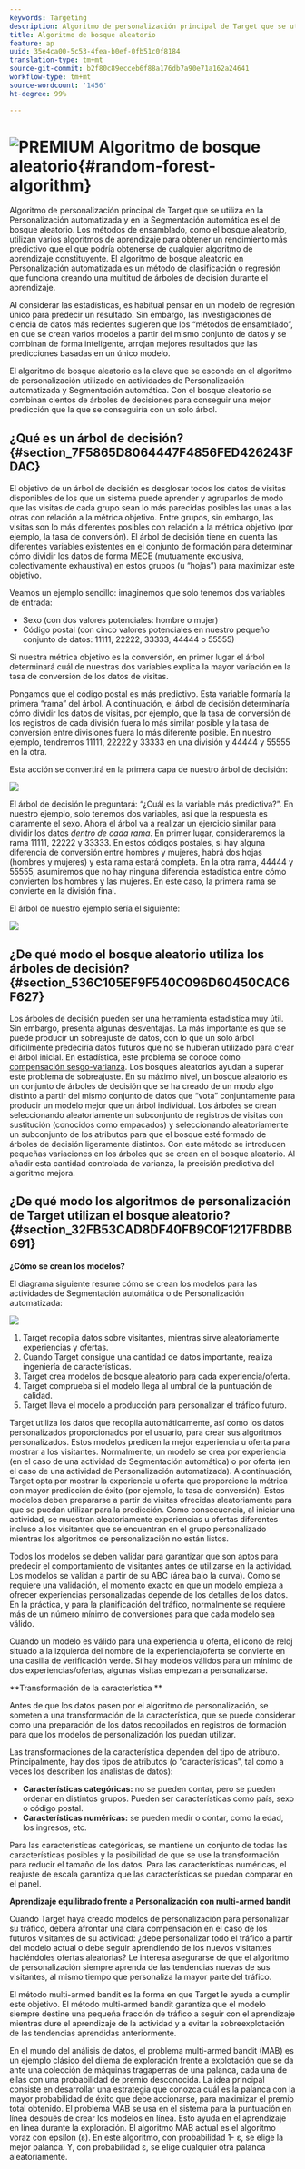 ```yaml
---
keywords: Targeting
description: Algoritmo de personalización principal de Target que se utiliza en la Personalización automatizada y en la Segmentación automática es el de bosque aleatorio. Los métodos de ensamblado, como el bosque aleatorio, utilizan varios algoritmos de aprendizaje para obtener un rendimiento más predictivo que el que podría obtenerse de cualquier algoritmo de aprendizaje constituyente. El algoritmo de bosque aleatorio en Personalización automatizada es un método de clasificación o regresión que funciona creando una multitud de árboles de decisión durante el aprendizaje.
title: Algoritmo de bosque aleatorio
feature: ap
uuid: 35e4ca00-5c53-4fea-b0ef-0fb51c0f8184
translation-type: tm+mt
source-git-commit: b2f80c89ecceb6f88a176db7a90e71a162a24641
workflow-type: tm+mt
source-wordcount: '1456'
ht-degree: 99%

---
```



# ![PREMIUM](/help/assets/premium.png) Algoritmo de bosque aleatorio{#random-forest-algorithm}

Algoritmo de personalización principal de Target que se utiliza en la Personalización automatizada y en la Segmentación automática es el de bosque aleatorio. Los métodos de ensamblado, como el bosque aleatorio, utilizan varios algoritmos de aprendizaje para obtener un rendimiento más predictivo que el que podría obtenerse de cualquier algoritmo de aprendizaje constituyente. El algoritmo de bosque aleatorio en Personalización automatizada es un método de clasificación o regresión que funciona creando una multitud de árboles de decisión durante el aprendizaje.

Al considerar las estadísticas, es habitual pensar en un modelo de regresión único para predecir un resultado. Sin embargo, las investigaciones de ciencia de datos más recientes sugieren que los “métodos de ensamblado”, en que se crean varios modelos a partir del mismo conjunto de datos y se combinan de forma inteligente, arrojan mejores resultados que las predicciones basadas en un único modelo.

El algoritmo de bosque aleatorio es la clave que se esconde en el algoritmo de personalización utilizado en actividades de Personalización automatizada y Segmentación automática. Con el bosque aleatorio se combinan cientos de árboles de decisiones para conseguir una mejor predicción que la que se conseguiría con un solo árbol.

## ¿Qué es un árbol de decisión?{#section_7F5865D8064447F4856FED426243FDAC}

El objetivo de un árbol de decisión es desglosar todos los datos de visitas disponibles de los que un sistema puede aprender y agruparlos de modo que las visitas de cada grupo sean lo más parecidas posibles las unas a las otras con relación a la métrica objetivo. Entre grupos, sin embargo, las visitas son lo más diferentes posibles con relación a la métrica objetivo (por ejemplo, la tasa de conversión). El árbol de decisión tiene en cuenta las diferentes variables existentes en el conjunto de formación para determinar cómo dividir los datos de forma MECE (mutuamente exclusiva, colectivamente exhaustiva) en estos grupos (u “hojas”) para maximizar este objetivo.

Veamos un ejemplo sencillo: imaginemos que solo tenemos dos variables de entrada:

* Sexo (con dos valores potenciales: hombre o mujer)
* Código postal (con cinco valores potenciales en nuestro pequeño conjunto de datos: 11111, 22222, 33333, 44444 o 55555)

Si nuestra métrica objetivo es la conversión, en primer lugar el árbol determinará cuál de nuestras dos variables explica la mayor variación en la tasa de conversión de los datos de visitas.

Pongamos que el código postal es más predictivo. Esta variable formaría la primera “rama” del árbol. A continuación, el árbol de decisión determinaría cómo dividir los datos de visitas, por ejemplo, que la tasa de conversión de los registros de cada división fuera lo más similar posible y la tasa de conversión entre divisiones fuera lo más diferente posible. En nuestro ejemplo, tendremos 11111, 22222 y 33333 en una división y 44444 y 55555 en la otra.

Esta acción se convertirá en la primera capa de nuestro árbol de decisión:

![](assets/decsion_tree_1.png)

El árbol de decisión le preguntará: “¿Cuál es la variable más predictiva?”. En nuestro ejemplo, solo tenemos dos variables, así que la respuesta es claramente el sexo. Ahora el árbol va a realizar un ejercicio similar para dividir los datos *dentro de cada rama*. En primer lugar, consideraremos la rama 11111, 22222 y 33333. En estos códigos postales, si hay alguna diferencia de conversión entre hombres y mujeres, habrá dos hojas (hombres y mujeres) y esta rama estará completa. En la otra rama, 44444 y 55555, asumiremos que no hay ninguna diferencia estadística entre cómo convierten los hombres y las mujeres. En este caso, la primera rama se convierte en la división final.

El árbol de nuestro ejemplo sería el siguiente:

![](assets/decsion_tree_2.png)

## ¿De qué modo el bosque aleatorio utiliza los árboles de decisión?   {#section_536C105EF9F540C096D60450CAC6F627}

Los árboles de decisión pueden ser una herramienta estadística muy útil. Sin embargo, presenta algunas desventajas. La más importante es que se puede producir un sobreajuste de datos, con lo que un solo árbol difícilmente predeciría datos futuros que no se hubieran utilizado para crear el árbol inicial. En estadística, este problema se conoce como [compensación sesgo-varianza](https://en.wikipedia.org/wiki/Bias%E2%80%93variance_tradeoff). Los bosques aleatorios ayudan a superar este problema de sobreajuste. En su máximo nivel, un bosque aleatorio es un conjunto de árboles de decisión que se ha creado de un modo algo distinto a partir del mismo conjunto de datos que “vota” conjuntamente para producir un modelo mejor que un árbol individual. Los árboles se crean seleccionando aleatoriamente un subconjunto de registros de visitas con sustitución (conocidos como empacados) y seleccionando aleatoriamente un subconjunto de los atributos para que el bosque esté formado de árboles de decisión ligeramente distintos. Con este método se introducen pequeñas variaciones en los árboles que se crean en el bosque aleatorio. Al añadir esta cantidad controlada de varianza, la precisión predictiva del algoritmo mejora.

## ¿De qué modo los algoritmos de personalización de Target utilizan el bosque aleatorio?   {#section_32FB53CAD8DF40FB9C0F1217FBDBB691}

**¿Cómo se crean los modelos?**

El diagrama siguiente resume cómo se crean los modelos para las actividades de Segmentación automática o de Personalización automatizada:

![](assets/random_forest_flow.png)

1. Target recopila datos sobre visitantes, mientras sirve aleatoriamente experiencias y ofertas.
1. Cuando Target consigue una cantidad de datos importante, realiza ingeniería de características.
1. Target crea modelos de bosque aleatorio para cada experiencia/oferta.
1. Target comprueba si el modelo llega al umbral de la puntuación de calidad.
1. Target lleva el modelo a producción para personalizar el tráfico futuro.

Target utiliza los datos que recopila automáticamente, así como los datos personalizados proporcionados por el usuario, para crear sus algoritmos personalizados. Estos modelos predicen la mejor experiencia u oferta para mostrar a los visitantes. Normalmente, un modelo se crea por experiencia (en el caso de una actividad de Segmentación automática) o por oferta (en el caso de una actividad de Personalización automatizada). A continuación, Target opta por mostrar la experiencia u oferta que proporcione la métrica con mayor predicción de éxito (por ejemplo, la tasa de conversión). Estos modelos deben prepararse a partir de visitas ofrecidas aleatoriamente para que se puedan utilizar para la predicción. Como consecuencia, al iniciar una actividad, se muestran aleatoriamente experiencias u ofertas diferentes incluso a los visitantes que se encuentran en el grupo personalizado mientras los algoritmos de personalización no están listos.

Todos los modelos se deben validar para garantizar que son aptos para predecir el comportamiento de visitantes antes de utilizarse en la actividad. Los modelos se validan a partir de su ABC (área bajo la curva). Como se requiere una validación, el momento exacto en que un modelo empieza a ofrecer experiencias personalizadas depende de los detalles de los datos. En la práctica, y para la planificación del tráfico, normalmente se requiere más de un número mínimo de conversiones para que cada modelo sea válido.

Cuando un modelo es válido para una experiencia u oferta, el icono de reloj situado a la izquierda del nombre de la experiencia/oferta se convierte en una casilla de verificación verde. Si hay modelos válidos para un mínimo de dos experiencias/ofertas, algunas visitas empiezan a personalizarse.

**Transformación de la característica **

Antes de que los datos pasen por el algoritmo de personalización, se someten a una transformación de la característica, que se puede considerar como una preparación de los datos recopilados en registros de formación para que los modelos de personalización los puedan utilizar.

Las transformaciones de la característica dependen del tipo de atributo. Principalmente, hay dos tipos de atributos (o “características”, tal como a veces los describen los analistas de datos):

* **Características categóricas:** no se pueden contar, pero se pueden ordenar en distintos grupos. Pueden ser características como país, sexo o código postal.
* **Características numéricas:** se pueden medir o contar, como la edad, los ingresos, etc.

Para las características categóricas, se mantiene un conjunto de todas las características posibles y la posibilidad de que se use la transformación para reducir el tamaño de los datos. Para las características numéricas, el reajuste de escala garantiza que las características se puedan comparar en el panel.

**Aprendizaje equilibrado frente a Personalización con multi-armed bandit**

Cuando Target haya creado modelos de personalización para personalizar su tráfico, deberá afrontar una clara compensación en el caso de los futuros visitantes de su actividad: ¿debe personalizar todo el tráfico a partir del modelo actual o debe seguir aprendiendo de los nuevos visitantes haciéndoles ofertas aleatorias? Le interesa asegurarse de que el algoritmo de personalización siempre aprenda de las tendencias nuevas de sus visitantes, al mismo tiempo que personaliza la mayor parte del tráfico.

El método multi-armed bandit es la forma en que Target le ayuda a cumplir este objetivo. El método multi-armed bandit garantiza que el modelo siempre destine una pequeña fracción de tráfico a seguir con el aprendizaje mientras dure el aprendizaje de la actividad y a evitar la sobreexplotación de las tendencias aprendidas anteriormente.

En el mundo del análisis de datos, el problema multi-armed bandit (MAB) es un ejemplo clásico del dilema de exploración frente a explotación que se da ante una colección de máquinas tragaperras de una palanca, cada una de ellas con una probabilidad de premio desconocida. La idea principal consiste en desarrollar una estrategia que conozca cuál es la palanca con la mayor probabilidad de éxito que debe accionarse, para maximizar el premio total obtenido. El problema MAB se usa en el sistema para la puntuación en línea después de crear los modelos en línea. Esto ayuda en el aprendizaje en línea durante la exploración. El algoritmo MAB actual es el algoritmo voraz con epsilon (ε). En este algoritmo, con probabilidad 1- ε, se elige la mejor palanca. Y, con probabilidad ε, se elige cualquier otra palanca aleatoriamente.
